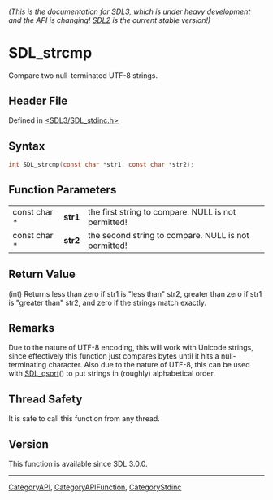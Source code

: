 ###### (This is the documentation for SDL3, which is under heavy development and the API is changing! [SDL2](https://wiki.libsdl.org/SDL2/) is the current stable version!)
# SDL_strcmp

Compare two null-terminated UTF-8 strings.

## Header File

Defined in [<SDL3/SDL_stdinc.h>](https://github.com/libsdl-org/SDL/blob/main/include/SDL3/SDL_stdinc.h)

## Syntax

```c
int SDL_strcmp(const char *str1, const char *str2);
```

## Function Parameters

|              |          |                                                      |
| ------------ | -------- | ---------------------------------------------------- |
| const char * | **str1** | the first string to compare. NULL is not permitted!  |
| const char * | **str2** | the second string to compare. NULL is not permitted! |

## Return Value

(int) Returns less than zero if str1 is "less than" str2, greater than zero
if str1 is "greater than" str2, and zero if the strings match exactly.

## Remarks

Due to the nature of UTF-8 encoding, this will work with Unicode strings,
since effectively this function just compares bytes until it hits a
null-terminating character. Also due to the nature of UTF-8, this can be
used with [SDL_qsort](SDL_qsort)() to put strings in (roughly) alphabetical
order.

## Thread Safety

It is safe to call this function from any thread.

## Version

This function is available since SDL 3.0.0.

----
[CategoryAPI](CategoryAPI), [CategoryAPIFunction](CategoryAPIFunction), [CategoryStdinc](CategoryStdinc)


